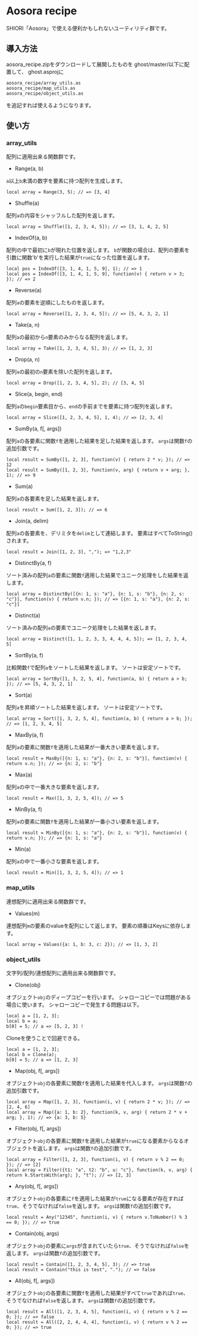 # Aosora recipe

SHIORI「Aosora」で使える便利かもしれないユーティリティ群です。

## 導入方法

aosora\_recipe.zipをダウンロードして展開したものを
ghost/master/以下に配置して、
ghost.asprojに

```
aosora_recipe/array_utils.as
aosora_recipe/map_utils.as
aosora_recipe/object_utils.as
```

を追記すれば使えるようになります。

## 使い方

### array\_utils

配列に適用出来る関数群です。

- Range(a, b)

`a`以上`b`未満の数字を要素に持つ配列を生成します。

```
local array = Range(3, 5); // => [3, 4]
```

- Shuffle(a)

配列`a`の内容をシャッフルした配列を返します。

```
local array = Shuffle([1, 2, 3, 4, 5]); // => [3, 1, 4, 2, 5]
```

- IndexOf(a, b)

配列の中で最初に`b`が現れた位置を返します。
`b`が関数の場合は、配列の要素を引数に関数'b'を実行した結果が`true`になった位置を返します。

```
local pos = IndexOf([3, 1, 4, 1, 5, 9], 1); // => 1
local pos = IndexOf([3, 1, 4, 1, 5, 9], function(v) { return v > 3; }); // => 2
```

- Reverse(a)

配列`a`の要素を逆順にしたものを返します。

```
local array = Reverse([1, 2, 3, 4, 5]); // => [5, 4, 3, 2, 1]
```

- Take(a, n)

配列`a`の最初から`n`要素のみからなる配列を返します。

```
local array = Take([1, 2, 3, 4, 5], 3); // => [1, 2, 3]
```

- Drop(a, n)

配列`a`の最初の`n`要素を除いた配列を返します。

```
local array = Drop([1, 2, 3, 4, 5], 2); // [3, 4, 5]
```

- Slice(a, begin, end)

配列`a`の`begin`要素目から、`end`の手前までを要素に持つ配列を返します。

```
local array = Slice([1, 2, 3, 4, 5], 1, 4); // => [2, 3, 4]
```

- SumBy(a, f[, args])

配列`a`の各要素に関数`f`を適用した結果を足した結果を返します。
`args`は関数`f`の追加引数です。

```
local result = SumBy([1, 2, 3], function(v) { return 2 * v; }); // => 12
local result = SumBy([1, 2, 3], function(v, arg) { return v + arg; }, 1); // => 9
```

- Sum(a)

配列`a`の各要素を足した結果を返します。

```
local result = Sum([1, 2, 3]); // => 6
```

- Join(a, delim)

配列`a`の各要素を、デリミタを`delim`として連結します。
要素はすべてToString()されます。

```
local result = Join([1, 2, 3], ","); => "1,2,3"
```

- DistinctBy(a, f)

ソート済みの配列`a`の要素に関数`f`適用した結果でユニーク処理をした結果を返します。

```
local array = DistinctBy([{n: 1, s: "a"}, {n: 1, s: "b"}, {n: 2, s: "c"}], function(v) { return v.n; }); // => [{n: 1, s: "a"}, {n: 2, s: "c"}]
```

- Distinct(a)

ソート済みの配列`a`の要素でユニーク処理をした結果を返します。

```
local array = Distinct([1, 1, 2, 3, 3, 4, 4, 4, 5]); => [1, 2, 3, 4, 5]
```

- SortBy(a, f)

比較関数`f`で配列`a`をソートした結果を返します。
ソートは安定ソートです。

```
local array = SortBy([1, 3, 2, 5, 4], function(a, b) { return a > b; }); // => [5, 4, 3, 2, 1]
```

- Sort(a)

配列`a`を昇順ソートした結果を返します。
ソートは安定ソートです。

```
local array = Sort([1, 3, 2, 5, 4], function(a, b) { return a > b; }); // => [1, 2, 3, 4, 5]
```

- MaxBy(a, f)

配列`a`の要素に関数`f`を適用した結果が一番大きい要素を返します。

```
local result = MaxBy([{n: 1, s: "a"}, {n: 2, s: "b"}], function(v) { return v.n; }); // => {n: 2, s: "b"}
```

- Max(a)

配列`a`の中で一番大きな要素を返します。

```
local result = Max([1, 3, 2, 5, 4]); // => 5
```

- MinBy(a, f)

配列`a`の要素に関数`f`を適用した結果が一番小さい要素を返します。

```
local result = MinBy([{n: 1, s: "a"}, {n: 2, s: "b"}], function(v) { return v.n; }); // => {n: 1, s: "a"}
```

- Min(a)

配列`a`の中で一番小さな要素を返します。

```
local result = Min([1, 3, 2, 5, 4]); // => 1
```

### map\_utils

連想配列に適用出来る関数群です。

- Values(m)

連想配列`m`の要素のvalueを配列にして返します。
要素の順番はKeysに依存します。

```
local array = Values({a: 1, b: 3, c: 2}); // => [1, 3, 2]
```

### object\_utils

文字列/配列/連想配列に適用出来る関数群です。

- Clone(obj)

オブジェクト`obj`のディープコピーを行います。
シャローコピーでは問題がある場合に使います。
シャローコピーで発生する問題は以下。

```
local a = [1, 2, 3];
local b = a;
b[0] = 5; // a => [5, 2, 3] !
```

Cloneを使うことで回避できる。

```
local a = [1, 2, 3];
local b = Clone(a);
b[0] = 5; // a => [1, 2, 3]
```

- Map(obj, f[, args])

オブジェクト`obj`の各要素に関数`f`を適用した結果を代入します。
`args`は関数`f`の追加引数です。

```
local array = Map([1, 2, 3], function(i, v) { return 2 * v; }); // => [2, 4, 6]
local array = Map({a: 1, b: 2}, function(k, v, arg) { return 2 * v + arg; }, 1); // => {a: 3, b: 5}
```

- Filter(obj, f[, args])

オブジェクト`obj`の各要素に関数`f`を適用した結果が`true`になる要素からなるオブジェクトを返します。
`args`は関数`f`の追加引数です。

```
local array = Filter([1, 2, 3], function(i, v) { return v % 2 == 0; }); // => [2]
local array = Filter({t1: "a", t2: "b", u: "c"}, function(k, v, arg) { return k.StartsWith(arg); }, "t"); // => [2, 3]
```

- Any(obj, f[, args])

オブジェクト`obj`の各要素に`f`を適用した結果が`true`になる要素が存在すれば`true`、そうでなければ`false`を返します。
`args`は関数`f`の追加引数です。

```
local result = Any("12345", function(i, v) { return v.ToNumber() % 3 == 0; }); // => true
```

- Contain(obj, args)

オブジェクト`obj`の要素に`args`が含まれていたら`true`、そうでなければ`false`を返します。
`args`は関数`f`の追加引数です。

```
local result = Contain([1, 2, 3, 4, 5], 3); // => true
local result = Contain("this is test", "."); // => false
```

- All(obj, f[, args])

オブジェクト`obj`の各要素に関数`f`を適用した結果がすべて`true`であれば`true`、そうでなければ`false`を返します。
`args`は関数`f`の追加引数です。

```
local result = All([1, 2, 3, 4, 5], function(i, v) { return v % 2 == 0; }); // => false
local result = All([2, 2, 4, 4, 4], function(i, v) { return v % 2 == 0; }); // => true
```
